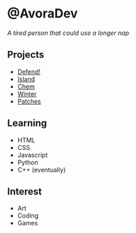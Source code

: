 # **@AvoraDev**

*A tired person that could use a longer nap*

## Projects

- [Defend!](https://avoradev.github.io/defend/)
- [Island](https://avoradev.github.io/island/)
- [Chem](https://avoradev.github.io/chem/)
- [Winter](https://avoradev.github.io/winter)
- [Patches](https://avoradev.github.io/patches)

## Learning

- HTML
- CSS
- Javascript
- Python
- C++ (eventually)

## Interest

- Art
- Coding
- Games
